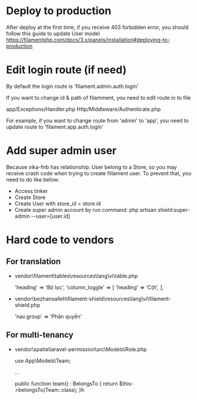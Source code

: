 # Deploy to production

After deploy at the first time, if you receive 403 forbidden error, you should follow this guide to update User model https://filamentphp.com/docs/3.x/panels/installation#deploying-to-production

# Edit login route (if need)

By default the login route is 'filament.admin.auth.login'

If you want to change id & path of filamment, you need to edit route in to file

app/Exceptions/Handler.php
Http/Middleware/Authenticate.php

For example, if you want to change route from 'admin' to 'app', you need to update route to 'filament.app.auth.login'

# Add super admin user

Because vika-fnb has relationship: User belong to a Store, so you may receive crash code when trying to create fillament user. To prevent that, you need to do like below:

- Access tinker
- Create Store
- Create User with store_id = store.id
- Create super admin account by run command: php artisan shield:super-admin --user=[user.id]

# Hard code to vendors

## For translation

- vendor\filament\tables\resources\lang\vi\table.php

    'heading' => 'Bộ lọc',
        'column_toggle' => [
            'heading' => 'Cột',
        ],

- vendor\bezhansalleh\filament-shield\resources\lang\vi\filament-shield.php

    'nav.group' => 'Phân quyền'

## For multi-tenancy

- vendor\spatie\laravel-permission\src\Models\Role.php

    use App\Models\Team;

    ...

    public function team() : BelongsTo {
        return $this->belongsTo(Team::class);
    }h